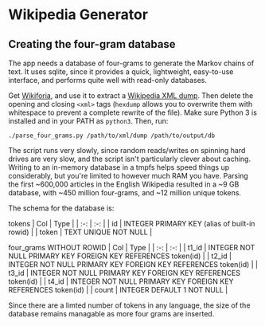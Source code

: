 Wikipedia Generator
===================

Creating the four-gram database
-------------------------------
The app needs a database of four-grams to generate the Markov chains of text. It uses sqlite, since it provides a quick, lightweight, easy-to-use interface, and performs quite well with read-only databases.

Get [Wikiforia](https://github.com/marcusklang/wikiforia), and use it to extract a [Wikipedia XML dump](https://dumps.wikimedia.org/enwiki/). Then delete the opening and closing `<xml>` tags (`hexdump` allows you to overwrite them with whitespace to prevent a complete rewrite of the file). Make sure Python 3 is installed and in your PATH as `python3`. Then, run:

    ./parse_four_grams.py /path/to/xml/dump /path/to/output/db

The script runs very slowly, since random reads/writes on spinning hard drives are very slow, and the script isn't particularly clever about caching. Writing to an in-memory database in a tmpfs helps speed things up considerably, but you're limited to however much RAM you have. Parsing the first ~600,000 articles in the English Wikipedia resulted in a ~9 GB database, with ~450 million four-grams, and ~12 million unique tokens.

The schema for the database is:

tokens
| Col | Type |
| :-: | :-: |
| id | INTEGER PRIMARY KEY (alias of built-in rowid) |
| token | TEXT UNIQUE NOT NULL |

four\_grams WITHOUT ROWID
| Col | Type |
| :-: | :-: |
| t1\_id | INTEGER NOT NULL PRIMARY KEY FOREIGN KEY REFERENCES token(id) |
| t2\_id | INTEGER NOT NULL PRIMARY KEY FOREIGN KEY REFERENCES token(id) |
| t3\_id | INTEGER NOT NULL PRIMARY KEY FOREIGN KEY REFERENCES token(id) |
| t4\_id | INTEGER NOT NULL PRIMARY KEY FOREIGN KEY REFERENCES token(id) |
| count | INTEGER DEFAULT 1 NOT NULL |

Since there are a limted number of tokens in any language, the size of the database remains managable as more four grams are inserted.
